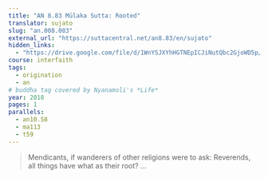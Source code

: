 ```yaml
---
title: "AN 8.83 Mūlaka Sutta: Rooted"
translator: sujato
slug: "an.008.083"
external_url: "https://suttacentral.net/an8.83/en/sujato"
hidden_links:
  - "https://drive.google.com/file/d/1WnYSJXYhHGTNEpICJiNutQbc2GjoWD5p/view?usp=drivesdk"
course: interfaith
tags:
  - origination
  - an
# buddha tag covered by Nyanamoli's *Life*
year: 2018
pages: 1
parallels:
  - an10.58
  - ma113
  - t59
---
```


> Mendicants, if wanderers of other religions were to ask: Reverends, all things have what as their root? ...

<!---->
